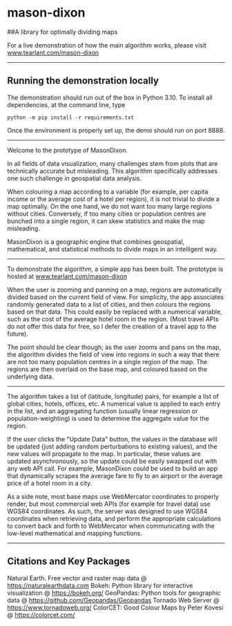 # mason-dixon
##A library for optimally dividing maps

For a live demonstration of how the main algorithm works, please visit www.tearlant.com/mason-dixon

------------------------------------

## Running the demonstration locally

The demonstration should run out of the box in Python 3.10. To install all dependencies, at the command line, type
```
python -m pip install -r requirements.txt
```
Once the environment is properly set up, the demo should run on port 8888.

------------------------------------

Welcome to the prototype of MasonDixon.

In all fields of data visualization, many challenges stem from plots that are technically accurate but misleading. This algorithm specifically addresses one such challenge in geospatial data analysis.

When colouring a map according to a variable (for example, per capita income or the average cost of a hotel per region), it is not trivial to divide a map optimally. On the one hand, we do not want too many large regions without cities. Conversely, if too many cities or population centres are bunched into a single region, it can skew statistics and make the map misleading.

MasonDixon is a geographic engine that combines geospatial, mathematical, and statistical methods to divide maps in an intelligent way.

------------------------------------

To demonstrate the algorithm, a simple app has been built. The prototype is hosted at www.tearlant.com/mason-dixon

When the user is zooming and panning on a map, regions are automatically divided based on the current field of view. For simplicity, the app associates randomly generated data to a list of cities, and then colours the regions based on that data. This could easily be replaced with a numerical variable, such as the cost of the average hotel room in the region. (Most travel APIs do not offer this data for free, so I defer the creation of a travel app to the future).

The point should be clear though; as the user zooms and pans on the map, the algorithm divides the field of view into regions in such a way that there are not too many population centres in a single region of the map. The regions are then overlaid on the base map, and coloured based on the underlying data.

------------------------------------

The algorithm takes a list of (latitude, longitude) pairs, for example a list of global cities, hotels, offices, etc. A numerical value is applied to each entry in the list, and an aggregating function (usually linear regression or population-weighting) is used to determine the aggregate value for the region.

If the user clicks the "Update Data" button, the values in the database will be updated (just adding random perturbations to existing values), and the new values will propagate to the map. In particular, these values are updated asynchronously, so the update could be easily swapped out with any web API call. For example, MasonDixon could be used to build an app that dynamically scrapes the average fare to fly to an airport or the average price of a hotel room in a city.

As a side note, most base maps use WebMercator coordinates to properly render, but most commercial web APIs (for example for travel data) use WGS84 coordinates. As such, the server was designed to use WGS84 coordinates when retrieving data, and perform the appropriate calculations to convert back and forth to WebMercator when communicating with the low-level mathematical and mapping functions.

------------------------------------

## Citations and Key Packages

Natural Earth. Free vector and raster map data @ https://naturalearthdata.com
Bokeh: Python library for interactive visualization @ https://bokeh.org/
GeoPandas: Python tools for geographic data @ https://github.com/Geopandas/Geopandas
Tornado Web Server @ https://www.tornadoweb.org/
ColorCET: Good Colour Maps by Peter Kovesi @ https://colorcet.com/
